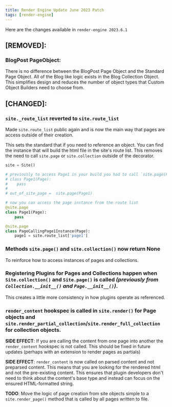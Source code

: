 ```yaml
---
title: Render Engine Update June 2023 Patch
tags: [render-engine]
---
```


Here are the changes available in `render-engine 2023.6.1`

## [REMOVED]:

### BlogPost PageObject:
There is no difference between the BlogPost Page Object and the Standard Page Object. All of the Blog like logic exists in the Blog Collection Object. This simplifies design and reduces the number of object types that Custom Object Builders need to choose from.

## [CHANGED]:

### `site._route_list` reverted to `site.route_list`
Made `site.route_list` public again and is now the main way that pages are access outside of their creation.

This sets the standard that if you need to reference an object. You can find the instance that will build the html file in the site's route list. This removes the need to call `site.page` or `site.collection` outside of the decorator.

```python
site = Site()

# previously to access Page1 in your build you had to call `site.page(Page1)` or create an out-of-site instance of the page.
# class Page1(Page):  
#    pass
#
# out_of_site_page =  site.page(Page1)

# now you can access the page instance from the route list
@site.page
class Page1(Page):
    pass

@site.page
class PageCallingPage1Instance(Page):
    page1 = site.route_list['page1']
```

### Methods `site.page()` and `site.collection()` now return None

To reinforce how to access instances of pages and collections.

### **Registering Plugins for Pages and Collections happen when `Site.collection()` and `Site.page()` is called** _(previously from `Collection.__init__()` and `Page.__init__()`)_.

This creates a little more consistency in how plugins operate as referenced.

### **`render_content` hookspec is called in `site.render()` for Page objects and `site.render_partial_collection`/`site.render_full_collection` for collection objects.**

**SIDE EFFECT**: If you are calling the content from one page into another the `render_content` hookspec is not called. This should be fixed in future updates (perhaps with an extension to render pages as partials) 

**SIDE EFFECT**: `render_content` is now called on parsed content and not preparsed content. This means that you are looking for the rendered html and not the pre-existing content. This ensures that plugin developers don't need to think about the content's base type and instead can focus on the ensured HTML-formatted string.

**TODO**: Move the logic of page creation from site objects simple to a `site.render_page()` method that is called by all pages written to file.
